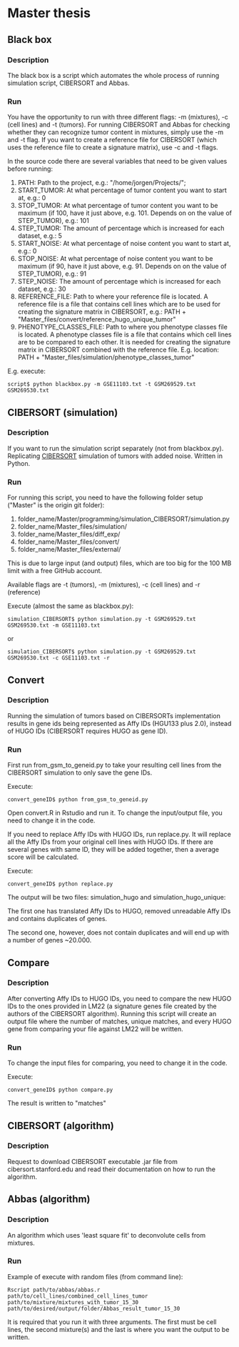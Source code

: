 # Master thesis

## Black box

### Description

The black box is a script which automates the whole process of running simulation script, CIBERSORT and Abbas.

### Run

You have the opportunity to run with three different flags: -m (mixtures), -c (cell lines) and -t (tumors). For running CIBERSORT and Abbas for checking whether they can recognize tumor content in mixtures, simply use the -m and -t flag. If you want to create a reference file for CIBERSORT (which uses the reference file to create a signature matrix), use -c and -t flags.

In the source code there are several variables that need to be given values before running:

1. PATH: Path to the project, e.g.: "/home/jorgen/Projects/";
2. START_TUMOR: At what percentage of tumor content you want to start at, e.g.: 0
3. STOP_TUMOR: At what percentage of tumor content you want to be maximum (if 100, have it just above, e.g. 101. Depends on on the value of STEP_TUMOR), e.g.: 101
4. STEP_TUMOR: The amount of percentage which is increased for each dataset, e.g.: 5
5. START_NOISE: At what percentage of noise content you want to start at, e.g.: 0
6. STOP_NOISE: At what percentage of noise content you want to be maximum (if 90, have it just above, e.g. 91. Depends on on the value of STEP_TUMOR), e.g.: 91
7. STEP_NOISE: The amount of percentage which is increased for each dataset, e.g.: 30
8. REFERENCE_FILE: Path to where your reference file is located. A reference file is a file that contains cell lines which are to be used for creating the signature matrix in CIBERSORT, e.g.: PATH + "Master_files/convert/reference_hugo_unique_tumor"
9. PHENOTYPE_CLASSES_FILE: Path to where you phenotype classes file is located. A phenotype classes file is a file that contains which cell lines are to be compared to each other. It is needed for creating the signature matrix in CIBERSORT combined with the reference file. E.g. location: PATH + "Master_files/simulation/phenotype_classes_tumor"

E.g. execute:
```
script$ python blackbox.py -m GSE11103.txt -t GSM269529.txt GSM269530.txt
```

## CIBERSORT (simulation)

### Description

If you want to run the simulation script separately (not from blackbox.py). Replicating [CIBERSORT](http://www.nature.com/nmeth/journal/v12/n5/abs/nmeth.3337.html) simulation of tumors with added noise. Written in Python.

### Run

For running this script, you need to have the following folder setup ("Master" is the origin git folder):

1. folder_name/Master/programming/simulation_CIBERSORT/simulation.py
2. folder_name/Master_files/simulation/
3. folder_name/Master_files/diff_exp/
4. folder_name/Master_files/convert/
5. folder_name/Master_files/external/

This is due to large input (and output) files, which are too big for the 100 MB limit with a free GitHub account.

Available flags are -t (tumors), -m (mixtures), -c (cell lines) and -r (reference)

Execute (almost the same as blackbox.py):
```
simulation_CIBERSORT$ python simulation.py -t GSM269529.txt GSM269530.txt -m GSE11103.txt
```
or
```
simulation_CIBERSORT$ python simulation.py -t GSM269529.txt GSM269530.txt -c GSE11103.txt -r
```

## Convert

### Description

Running the simulation of tumors based on CIBERSORTs implementation results in gene ids being represented as Affy IDs (HGU133 plus 2.0), instead of HUGO IDs (CIBERSORT requires HUGO as gene ID).

### Run

First run from_gsm_to_geneid.py to take your resulting cell lines from the CIBERSORT simulation to only save the gene IDs.

Execute:
```
convert_geneID$ python from_gsm_to_geneid.py
```
Open convert.R in Rstudio and run it. To change the input/output file, you need to change it in the code.

If you need to replace Affy IDs with HUGO IDs, run replace.py. It will replace all the Affy IDs from your original cell lines with HUGO IDs. If there are several genes with same ID, they will be added together, then a average score will be calculated.

Execute:
```
convert_geneID$ python replace.py
```
The output will be two files: simulation_hugo and simulation_hugo_unique:

The first one has translated Affy IDs to HUGO, removed unreadable Affy IDs and contains duplicates of genes.

The second one, however, does not contain duplicates and will end up with a number of genes ~20.000.

## Compare

### Description

After converting Affy IDs to HUGO IDs, you need to compare the new HUGO IDs to the ones provided in LM22 (a signature genes file created by the authors of the CIBERSORT algorithm). Running this script will create an output file where the number of matches, unique matches, and every HUGO gene from comparing your file against LM22 will be written.

### Run

To change the input files for comparing, you need to change it in the code.

Execute:
```
convert_geneID$ python compare.py
```
The result is written to "matches"

## CIBERSORT (algorithm)

### Description

Request to download CIBERSORT executable .jar file from cibersort.stanford.edu and read their documentation on how to run the algorithm.

## Abbas (algorithm)

### Description

An algorithm which uses 'least square fit' to deconvolute cells from mixtures.

### Run

Example of execute with random files (from command line):
```
Rscript path/to/abbas/abbas.r path/to/cell_lines/combined_cell_lines_tumor path/to/mixture/mixtures_with_tumor_15_30 path/to/desired/output/folder/Abbas_result_tumor_15_30
```
It is required that you run it with three arguments. The first must be cell lines, the second mixture(s) and the last is where you want the output to be written.